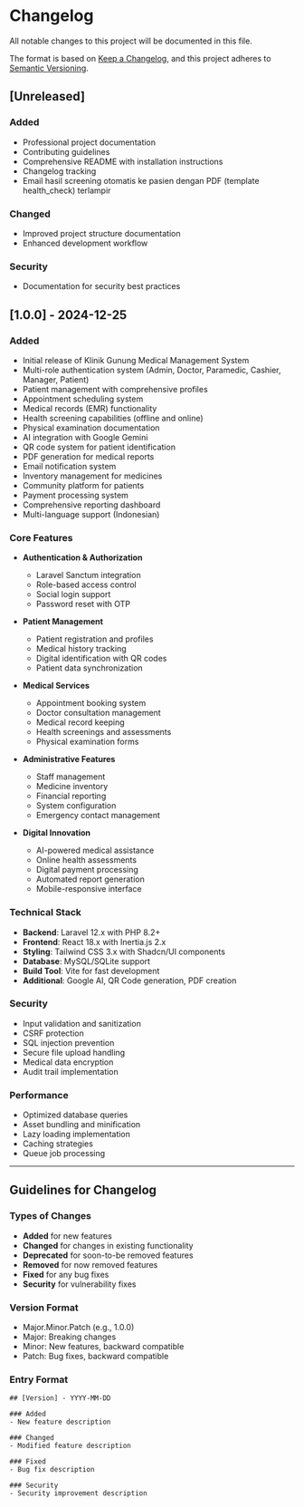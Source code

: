 # Changelog

All notable changes to this project will be documented in this file.

The format is based on [Keep a Changelog](https://keepachangelog.com/en/1.0.0/),
and this project adheres to [Semantic Versioning](https://semver.org/spec/v2.0.0.html).

## [Unreleased]

### Added
- Professional project documentation
- Contributing guidelines
- Comprehensive README with installation instructions
- Changelog tracking
- Email hasil screening otomatis ke pasien dengan PDF (template health_check) terlampir

### Changed
- Improved project structure documentation
- Enhanced development workflow

### Security
- Documentation for security best practices

## [1.0.0] - 2024-12-25

### Added
- Initial release of Klinik Gunung Medical Management System
- Multi-role authentication system (Admin, Doctor, Paramedic, Cashier, Manager, Patient)
- Patient management with comprehensive profiles
- Appointment scheduling system
- Medical records (EMR) functionality
- Health screening capabilities (offline and online)
- Physical examination documentation
- AI integration with Google Gemini
- QR code system for patient identification
- PDF generation for medical reports
- Email notification system
- Inventory management for medicines
- Community platform for patients
- Payment processing system
- Comprehensive reporting dashboard
- Multi-language support (Indonesian)

### Core Features
- **Authentication & Authorization**
  - Laravel Sanctum integration
  - Role-based access control
  - Social login support
  - Password reset with OTP

- **Patient Management**
  - Patient registration and profiles
  - Medical history tracking
  - Digital identification with QR codes
  - Patient data synchronization

- **Medical Services**
  - Appointment booking system
  - Doctor consultation management
  - Medical record keeping
  - Health screenings and assessments
  - Physical examination forms

- **Administrative Features**
  - Staff management
  - Medicine inventory
  - Financial reporting
  - System configuration
  - Emergency contact management

- **Digital Innovation**
  - AI-powered medical assistance
  - Online health assessments
  - Digital payment processing
  - Automated report generation
  - Mobile-responsive interface

### Technical Stack
- **Backend**: Laravel 12.x with PHP 8.2+
- **Frontend**: React 18.x with Inertia.js 2.x
- **Styling**: Tailwind CSS 3.x with Shadcn/UI components
- **Database**: MySQL/SQLite support
- **Build Tool**: Vite for fast development
- **Additional**: Google AI, QR Code generation, PDF creation

### Security
- Input validation and sanitization
- CSRF protection
- SQL injection prevention
- Secure file upload handling
- Medical data encryption
- Audit trail implementation

### Performance
- Optimized database queries
- Asset bundling and minification
- Lazy loading implementation
- Caching strategies
- Queue job processing

---

## Guidelines for Changelog

### Types of Changes
- **Added** for new features
- **Changed** for changes in existing functionality
- **Deprecated** for soon-to-be removed features
- **Removed** for now removed features
- **Fixed** for any bug fixes
- **Security** for vulnerability fixes

### Version Format
- Major.Minor.Patch (e.g., 1.0.0)
- Major: Breaking changes
- Minor: New features, backward compatible
- Patch: Bug fixes, backward compatible

### Entry Format
```
## [Version] - YYYY-MM-DD

### Added
- New feature description

### Changed
- Modified feature description

### Fixed
- Bug fix description

### Security
- Security improvement description
```
